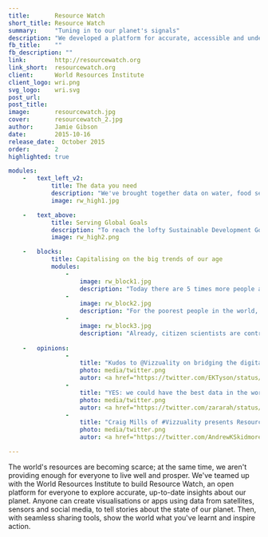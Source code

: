 ```yaml
---
title:       Resource Watch
short_title: Resource Watch
summary:     "Tuning in to our planet's signals"
description: "We developed a platform for accurate, accessible and understandable insights about our world, working with WRI and many other partners"
fb_title:    ""
fb_description: "" 
link:        http://resourcewatch.org
link_short:  resourcewatch.org
client:      World Resources Institute
client_logo: wri.png
svg_logo:    wri.svg
post_url:    
post_title:  
image:       resourcewatch.jpg
cover:       resourcewatch_2.jpg
author:      Jamie Gibson
date:        2015-10-16
release_date:  October 2015
order:       2
highlighted: true  

modules:
    -   text_left_v2:
            title: The data you need
            description: "We've brought together data on water, food security, conservation, climate change, deforestation and much much more for you to play with, explore and analyse. But we know that if you want to truly understand these issues, and the interrelations between them, you need powerful and intuitive visualisations. We've given you multiple angles to analyse the data, from dashboards and maps to innovative features like 'Insights' and 'Planet Pulse'."
            image: rw_high1.jpg

    -   text_above:
            title: Serving Global Goals
            description: "To reach the lofty Sustainable Development Goals agreed in September 2015, we need precise data to act in the right places at the right time. Moreover we need to share this data widely, using advances in machine learning, data processing and mobile phone ownership to give insights to the people on the frontline of social development and environmental protection."
            image: rw_high2.png

    -   blocks:
            title: Capitalising on the big trends of our age
            modules:
                -
                    image: rw_block1.jpg
                    description: "Today there are 5 times more people accessing the internet on mobiles than desktops. In 5 years four fifths of the world’s adults will own a smartphone and around 90% of the world will have 3G coverage. By building mobile first services, Resource Watch will be able to reach a global audience of billions."
                -
                    image: rw_block2.jpg
                    description: "For the poorest people in the world, mobile technology can balance inequalities in access to information. By releasing more open data and presenting it in a way that people can understand and easily access, Resource Watch will be a tool for all."
                -
                    image: rw_block3.jpg
                    description: "Already, citizen scientists are contributing more observations of key species than professional academics. With advanced, easy-to-use analytical tools, these scientists can also create knowledge and insight, right here on Resource Watch."
                    
    -   opinions:
                - 
                    title: "Kudos to @Vizzuality on bridging the digital divide by prototyping SMS and audio data hotline! #EOESUMMIT15"
                    photo: media/twitter.png
                    autor: <a href="https://twitter.com/EKTyson/status/651762750197231616">Elizabeth Tyson</a>
                -   
                    title: "YES: we could have the best data in the world but if we don't tell compelling stories with it, nothing will change-@Vizzuality #EOESUMMIT15"
                    photo: media/twitter.png
                    autor: <a href="https://twitter.com/zararah/status/651759034706427908">Zara Rahman</a>
                -  
                    title: "Craig Mills of #Vizzuality presents Resourcewatch - great design for visualizing #WRI #GIS #remotesensing data and information"
                    photo: media/twitter.png
                    autor: <a href="https://twitter.com/AndrewKSkidmore/status/651762955806240769">Andrew Skidmore</a>

---
```

The world's resources are becoming scarce; at the same time, we aren't providing enough for everyone to live well and prosper. We've teamed up with the World Resources Institute to build Resource Watch, an open platform for everyone to explore accurate, up-to-date insights about our planet. Anyone can create visualisations or apps using data from satellites, sensors and social media, to tell stories about the state of our planet. Then, with seamless sharing tools, show the world what you've learnt and inspire action.
